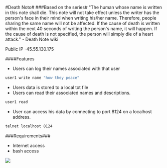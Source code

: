 #Death Noto#
###Based on the series#
"The human whose name is written in this note shall die.
This note will not take effect unless the writer has the person's face in their mind when writing his/her name. Therefore, people sharing the same name will not be affected.
If the cause of death is written within the next 40 seconds of writing the person's name, it will happen.
If the cause of death is not specified, the person will simply die of a heart attack." - Death Note wiki

Public IP -45.55.130.175

####Features
 * Users can log their names associated with that user
  ```bash
  user1 write name "how they peace"
  ```

* Users data is stored to a local txt file
* Users can read their associated names and descriptions.
```bash
user1 read
```
* User can access his data by connecting to port 8124 on a localhost address.
```bash
telnet localhost 8124
```

###Requirements###
- Internet access
- bash access


<html>

  <a href="URL"><img src = http://i247.photobucket.com/albums/gg160/Mar_Mar_013/Death%20Note/Ryuk-1.jpg > </a>


  </html>
